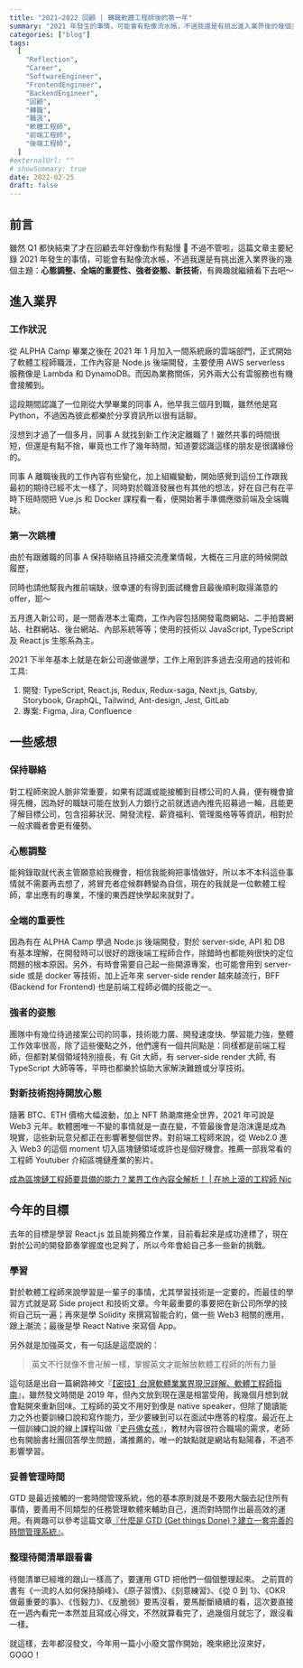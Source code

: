```yaml
---
title: "2021–2022 回顧 | 轉職軟體工程師後的第一年"
summary: "2021 年發生的事情，可能會有點像流水帳，不過我還是有挑出進入業界後的幾個主題：心態調整、全端的重要性、強者姿態、新技術，有興趣就繼續看下去吧～"
categories: ["blog"]
tags:
  [
    "Reflection",
    "Career",
    "SoftwareEngineer",
    "FrontendEngineer",
    "BackendEngineer",
    "回顧",
    "轉職",
    "職涯",
    "軟體工程師",
    "前端工程師",
    "後端工程師",
  ]
#externalUrl: ""
# showSummary: true
date: 2022-02-25
draft: false
---
```


## 前言

雖然 Q1 都快結束了才在回顧去年好像動作有點慢 🤣 不過不管啦，這篇文章主要紀錄 2021 年發生的事情，可能會有點像流水帳，不過我還是有挑出進入業界後的幾個主題：**心態調整、全端的重要性、強者姿態、新技術**，有興趣就繼續看下去吧～

## 進入業界

### 工作狀況

從 ALPHA Camp 畢業之後在 2021 年 1 月加入一間系統廠的雲端部門，正式開始了軟體工程師職涯，工作內容是 Node.js 後端開發，主要使用 AWS serverless 服務像是 Lambda 和 DynamoDB。而因為業務關係，另外兩大公有雲服務也有機會接觸到。

這段期間認識了一位剛從大學畢業的同事 A，他早我三個月到職，雖然他是寫 Python，不過因為彼此都樂於分享資訊所以很有話聊。

沒想到才過了一個多月，同事 A 就找到新工作決定離職了！雖然共事的時間很短，但還是有點不捨，畢竟也工作了幾年時間，知道要認識這樣的朋友是很講緣份的。

同事 A 離職後我的工作內容有些變化，加上組織變動，開始感覺到這份工作跟我最初的期待已經不太一樣了，同時對於職涯發展也有其他的想法，好在自己有在平時下班時間把 Vue.js 和 Docker 課程看一看，便開始著手準備應徵前端及全端職缺。

### 第一次跳槽

由於有跟離職的同事 A 保持聯絡且持續交流產業情報，大概在三月底的時候開啟履歷，

同時也請他幫我內推前端缺，很幸運的有得到面試機會且最後順利取得滿意的 offer，耶～

五月進入新公司，是一間香港本土電商，工作內容包括開發電商網站、二手拍賣網站、社群網站、後台網站、內部系統等等；使用的技術以 JavaScript, TypeScript 及 React.js 生態系為主。

2021 下半年基本上就是在新公司邊做邊學，工作上用到許多過去沒用過的技術和工具:

1. 開發: TypeScript, React.js, Redux, Redux-saga, Next.js, Gatsby, Storybook, GraphQL, Tailwind, Ant-design, Jest, GitLab
2. 專案: Figma, Jira, Confluence

## 一些感想

### 保持聯絡

對工程師來說人脈非常重要，如果有認識或能接觸到目標公司的人員，便有機會搶得先機，因為好的職缺可能在放到人力銀行之前就透過內推先招募過一輪，且能更了解目標公司，包含招募狀況、開發流程、薪資福利、管理風格等等資訊，相對於一般求職者會更有優勢。

### 心態調整

能夠錄取就代表主管願意給我機會，相信我能夠把事情做好，所以本不本科這些事情就不需要再去想了，將冒充者症候群轉變為自信，現在的我就是一位軟體工程師，拿出應有的專業，不懂的東西趕快學起來就對了。

### 全端的重要性

因為有在 ALPHA Camp 學過 Node.js 後端開發，對於 server-side, API 和 DB 有基本理解，在開發時可以很好的跟後端工程師合作，除錯時也都能夠很快的定位問題的根本原因。另外，有時會需要自己起一些開源專案，也可能會用到 server-side 或是 docker 等技術，加上近年來 server-side render 越來越流行，BFF (Backend for Frontend) 也是前端工程師必備的技能之一。

### 強者的姿態

團隊中有幾位待過接案公司的同事，技術能力廣、開發速度快、學習能力強，整體工作效率很高，除了這些優點之外，他們還有一個共同點是：同樣都是前端工程師，但都對某個領域特別擅長，有 Git 大師，有 server-side render 大師, 有 TypeScript 大師等等，平時也都樂於協助大家解決難題或分享技術。

### 對新技術抱持開放心態

隨著 BTC、ETH 價格大幅波動，加上 NFT 熱潮席捲全世界，2021 年可說是 Web3 元年。軟體圈唯一不變的事情就是一直在變，不管最後會是泡沫還是成為現實，這些新玩意兒都正在影響著整個世界。對前端工程師來說，從 Web2.0 進入 Web3 的這個 moment 切入區塊鏈領域或許也是個好機會。推薦一部我常看的工程師 Youtuber 介紹區塊鏈產業的影片。

[成為區塊鏈工程師要具備的能力？業界工作內容全解析！ | 在地上滾的工程師 Nic](https://www.youtube.com/watch?v=6_JXD05Z5Xw)

## 今年的目標

去年的目標是學習 React.js 並且能夠獨立作業，目前看起來是成功達標了，現在對於公司的開發節奏掌握度也足夠了，所以今年會給自己多一些新的挑戰。

### 學習

對於軟體工程師來說學習是一輩子的事情，尤其學習技術是一定要的，而最佳的學習方式就是寫 Side project 和技術文章。今年最重要的事要把在新公司所學的技術自己玩一遍；再來是學 Solidity 來撰寫智能合約，做一些 Web3 相關的應用，跟上潮流；最後是學 React Native 來寫個 App。

另外就是加強英文，有一句話是這麼說的：

> 英文不行就像不會卍解一樣，掌握英文才能解放軟體工程師的所有力量

這句話是出自一篇網路神文『[【密技】台灣軟體業業界現況詳解、軟體工程師指南](https://m.gamer.com.tw/forum/C.php?bsn=60076&page=&snA=5444020&last=)』，雖然發文時間是 2019 年，但內文放到現在還是相當受用，我幾個月想到就會點開來重新回味。工程師的英文不用好到像是 native speaker，但除了閱讀能力之外也要訓練口說和寫作能力，至少要練到可以在面試中應答的程度。最近在上一個訓練口說的線上課程叫做『[史丹佛女孩](https://www.stanfordgirl.online/?m=Homepage&c=Index&a=index)』，教材內容很符合職場的需求，老師也有開臉書社團回答學生問題，滿推薦的，唯一的缺點就是網站有點陽春，不過不影響學習。

### 妥善管理時間

GTD 是最近接觸的一套時間管理系統，他的基本原則就是不要用大腦去記住所有事情，要善用不同類型的任務管理軟體來輔助自己，進而對時間作出最高效的運用。有興趣可以參考這篇文章[『什麼是 GTD (Get things Done)？建立一套完善的時間管理系統』](https://medium.com/pm的生產力工具箱/什麼是-gtd-get-things-done-1e266f71244a)。

### 整理待閱清單跟看書

待閱清單已經堆的跟山一樣高了，要運用 GTD 把他們一個個整理起來。
之前買的書有《一流的人如何保持顛峰》、《原子習慣》、《刻意練習》、《從 0 到 1》、《OKR 做最重要的事》、《恆毅力》、《反脆弱》要馬沒看，要馬斷斷續續的看，這次要直接在一週內看完一本然並且寫成心得文，不然就算看完了，過幾個月就忘了，跟沒看一樣。

就這樣，去年都沒發文，今年用一篇小小廢文當作開始，晚來總比沒來好，GOGO！
